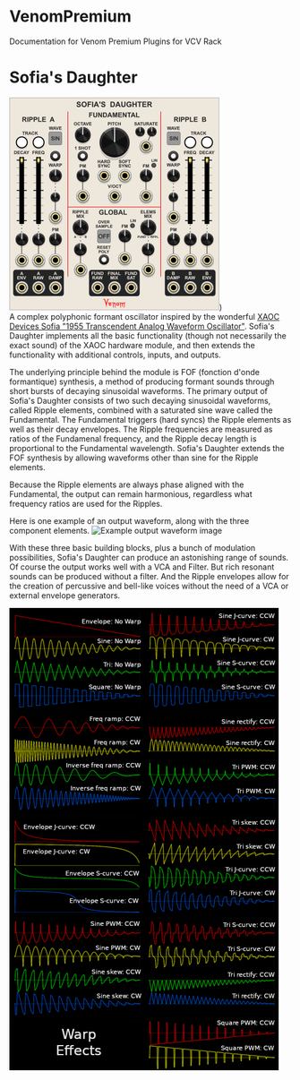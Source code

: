 # VenomPremium
Documentation for Venom Premium Plugins for VCV Rack


# Sofia's Daughter
![Sofia's Daughter module image](doc/SofiasDaughter.png))  
A complex polyphonic formant oscillator inspired by the wonderful [XAOC Devices Sofia "1955 Transcendent Analog Waveform Oscillator"](http://xaocdevices.com/main/sofia). Sofia's Daughter implements all the basic functionality (though not necessarily the exact sound) of the XAOC hardware module, and then extends the functionality with additional controls, inputs, and outputs.

The underlying principle behind the module is FOF (fonction d'onde formantique) synthesis, a method of producing formant sounds through short bursts of decaying sinusoidal waveforms. The primary output of Sofia's Daughter consists of two such decaying sinusoidal waveforms, called Ripple elements, combined with a saturated sine wave called the Fundamental. The Fundamental triggers (hard syncs) the Ripple elements as well as their decay envelopes. The Ripple frequencies are measured as ratios of the Fundamenal frequency, and the Ripple decay length is proportional to the Fundamental wavelength. Sofia's Daughter extends the FOF synthesis by allowing waveforms other than sine for the Ripple elements.

Because the Ripple elements are always phase aligned with the Fundamental, the output can remain harmonious, regardless what frequency ratios are used for the Ripples.

Here is one example of an output waveform, along with the three component elements.
![Example output waveform image](FinalMixComponents.png)  

With these three basic building blocks, plus a bunch of modulation possibilities, Sofia's Daughter can produce an astonishing range of sounds. Of course the output works well with a VCA and Filter. But rich resonant sounds can be produced without a filter. And the Ripple envelopes allow for the creation of percussive and bell-like voices without the need of a VCA or external envelope generators.


![Warp Effects image](doc/WarpEffects.png)



